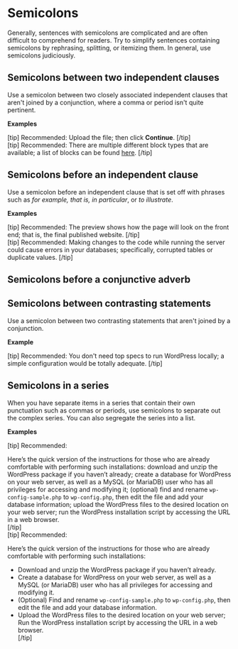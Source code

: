 # Semicolons

Generally, sentences with semicolons are complicated and are often difficult to comprehend for readers. Try to simplify sentences containing semicolons by rephrasing, splitting, or itemizing them. In general, use semicolons judiciously.

## Semicolons between two independent clauses

Use a semicolon between two closely associated independent clauses that aren't joined by a conjunction, where a comma or period isn't quite pertinent.

**Examples**

[tip] Recommended: Upload the file; then click **Continue**. [/tip]  
[tip] Recommended: There are multiple different block types that are available; a list of blocks can be found [here](https://wordpress.org/support/article/blocks/). [/tip]

## Semicolons before an independent clause

Use a semicolon before an independent clause that is set off with phrases such as *for example, that is, in particular*, or *to illustrate*.

**Examples**

[tip] Recommended: The preview shows how the page will look on the front end; that is, the final published website.  [/tip]  
[tip] Recommended: Making changes to the code while running the server could cause errors in your databases; specifically, corrupted tables or duplicate values. [/tip]

## Semicolons before a conjunctive adverb

## Semicolons between contrasting statements

Use a semicolon between two contrasting statements that aren't joined by a conjunction.

**Example**

[tip] Recommended: You don't need top specs to run WordPress locally; a simple configuration would be totally adequate. [/tip]  

## Semicolons in a series

When you have separate items in a series that contain their own punctuation such as commas or periods, use semicolons to separate out the complex series. You can also segregate the series into a list.

**Examples**

[tip] Recommended:  

Here’s the quick version of the instructions for those who are already comfortable with performing such installations: download and unzip the WordPress package if you haven’t already; create a database for WordPress on your web server, as well as a MySQL (or MariaDB) user who has all privileges for accessing and modifying it; (optional) find and rename `wp-config-sample.php` to `wp-config.php`, then edit the file and add your database information; upload the WordPress files to the desired location on your web server; run the WordPress installation script by accessing the URL in a web browser.  
[/tip]  
[tip] Recommended:  

Here’s the quick version of the instructions for those who are already comfortable with performing such installations:
- Download and unzip the WordPress package if you haven’t already.
- Create a database for WordPress on your web server, as well as a MySQL (or MariaDB) user who has all privileges for accessing and modifying it.
- (Optional) Find and rename `wp-config-sample.php` to `wp-config.php`, then edit the file and add your database information.
- Upload the WordPress files to the desired location on your web server; Run the WordPress installation script by accessing the URL in a web browser.  
 [/tip]
